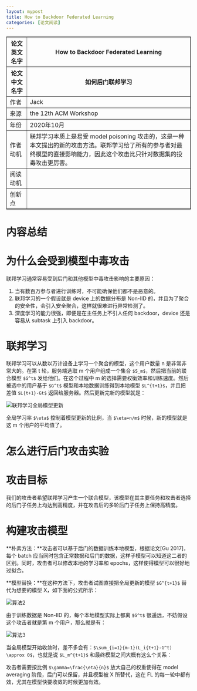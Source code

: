 ```yaml
---
layout: mypost
title: How to Backdoor Federated Learning
categories: [论文阅读]
---
```


<table border="1">
    <tr>
        <th>论文英文名字</th>
        <th>How to Backdoor Federated Learning</th>
    </tr>
    <tr>
        <th>论文中文名字</th>
        <th>如何后门联邦学习</th>
    </tr>
    <tr>
        <td>作者</td>
        <td>Jack</td>
    </tr>
    <tr>
        <td>来源</td>
        <td>the 12th ACM Workshop</td>
    </tr>
    <tr>
        <td>年份</td>
        <td>2020年10月</td>
    </tr>
    <tr>
        <td>作者动机</td>
        <td>联邦学习本质上是易受 model poisoning 攻击的，这是一种本文提出的新的攻击方法。联邦学习给了所有的参与者对最终模型的直接影响能力，因此这个攻击比只针对数据集的投毒攻击更厉害。</td>
    </tr>
    <tr>
        <td>阅读动机</td>
        <td></td>
    </tr>
    <tr>
        <td>创新点</td>
        <td></td>
    </tr>
</table>

# 内容总结  

# 为什么会受到模型中毒攻击

联邦学习通常容易受到后门和其他模型中毒攻击影响的主要原因：

1. 当有数百万参与者进行训练时，不可能确保他们都不是恶意的。
2. 联邦学习的一个假设就是 device 上的数据分布是 Non-IID 的，并且为了聚合的安全性，会引入安全聚合，这样就很难进行异常检测了。
3. 深度学习的能力很强，即便是在主任务上不引人任何 backdoor，device 还是容易从 subtask 上引入 backdoor。

# 联邦学习

联邦学习可以从数以万计设备上学习一个聚合的模型，这个用户数量 n 是非常非常大的。在第 t 轮，服务端选取 m 个用户组成一个集合 `$S_m$`，然后把当前的联合模型 `$G^t$` 发给他们。在这个过程中 m 的选择需要权衡效率和训练速度。然后被选中的用户基于 `$G^t$` 模型和本地数据训练得到本地模型 `$L^{t+1}$`，并且把差值 `$L{t+1}-Gt$` 返回给服务器。然后更新完新的模型就是：

![联邦学习全局模型更新](联邦学习全局模型更新.png)

全局学习率 `$\eta$` 控制着模型更新的比例，当 `$\eta=n/m$` 时候，新的模型就是这 m 个用户的平均值了。

# 怎么进行后门攻击实验
# 攻击目标

我们的攻击者希望联邦学习产生一个联合模型，该模型在其主要任务和攻击者选择的后门子任务上均达到高精度，并在攻击后的多轮后门子任务上保持高精度。

# 构建攻击模型

**朴素方法：**攻击者可以基于后门的数据训练本地模型，根据论文[Gu 2017]，每个 batch 应当同时包含正常数据和后门的数据，这样子模型可以知道这二者的区别。同时，攻击者可以修改本地的学习率和 epochs，这样使得模型可以很好地过拟合。

**模型替换：**在这种方法下，攻击者试图直接把全局更新的模型 `$G^{t+1}$` 替代为想要的模型 X，如下面的公式所示：

![算法2](算法2.png)

由于训练数据是 Non-IID 的，每个本地模型实际上都离 `$G^t$` 很遥远，不妨假设这个攻击者就是第 m 个用户，那么就是有：

![算法3](算法3.png)

当全局模型开始收敛时，差不多会有：`$\sum_{i=1}{m-1}(L_i{t+1}-G^t) \approx 0$`，也就是说 `$L_m^{t+1}$` 和最终模型之间大概有这么个关系：

攻击者需要按比例 `$\gamma=\frac{\eta}{n}$` 放大自己的权重使得在 model averaging 阶段，后门可以保留，并且模型被 X 所替代，这在 FL 的每一轮中都有效，尤其在模型快要收敛的时候更加有效。